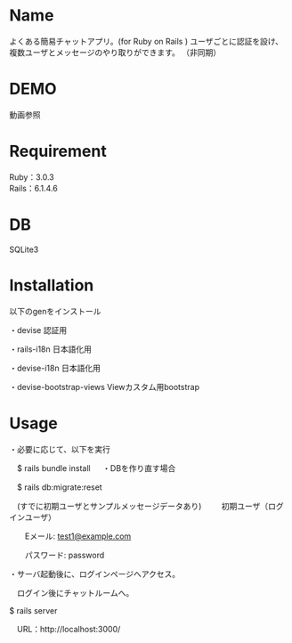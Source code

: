 # Name

よくある簡易チャットアプリ。(for Ruby on Rails )
ユーザごとに認証を設け、複数ユーザとメッセージのやり取りができます。
（非同期）


# DEMO

動画参照


# Requirement

Ruby：3.0.3<br/>
Rails：6.1.4.6


# DB

SQLite3


# Installation

以下のgenをインストール

・devise   認証用

・rails-i18n   日本語化用

・devise-i18n  日本語化用

・devise-bootstrap-views    Viewカスタム用bootstrap

# Usage
・必要に応じて、以下を実行

　$ rails bundle install
　
・DBを作り直す場合

　$ rails db:migrate:reset
 
　(すでに初期ユーザとサンプルメッセージデータあり)
　
　初期ユーザ（ログインユーザ）
 
　　Eメール: test1@example.com
  
　　パスワード: password


・サーバ起動後に、ログインページへアクセス。<br/>

　ログイン後にチャットルームへ。
 
   $ rails server
  
　URL：http://localhost:3000/

